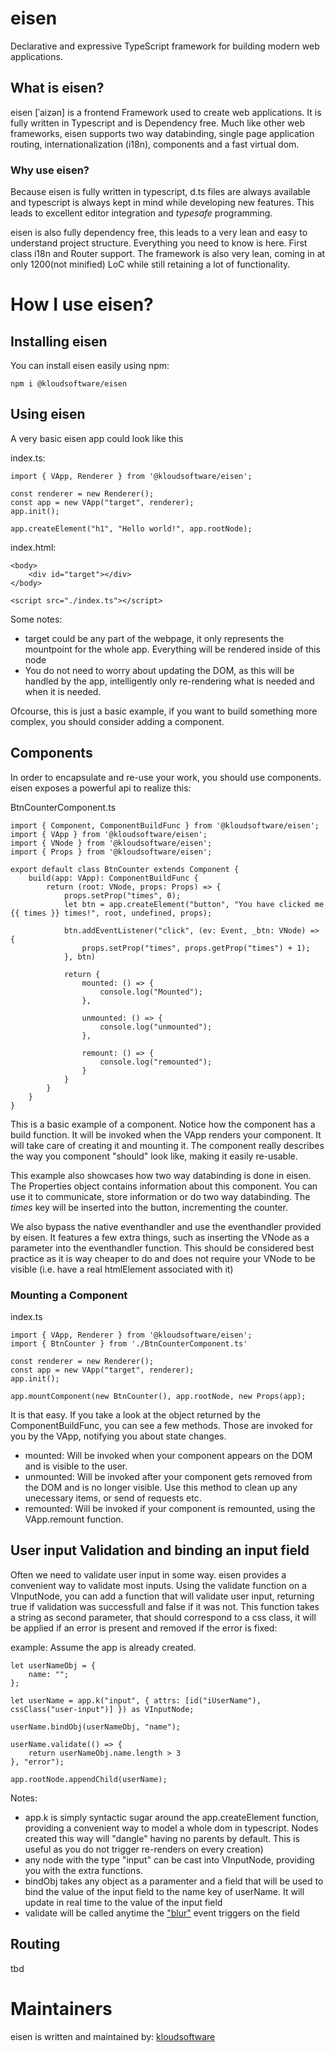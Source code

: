 # eisen

Declarative and expressive TypeScript framework for building modern web applications.

## What is eisen?

eisen [ˈaizən] is a frontend Framework used to create web applications. It is fully written in Typescript and is Dependency free.
Much like other web frameworks, eisen supports two way databinding, single page application routing, internationalization (i18n), components and a fast virtual dom.
 
### Why use eisen?
 
Because eisen is fully written in typescript, d.ts files are always available and typescript is always kept in mind while developing new features. This leads
to excellent editor integration and *typesafe* programming. 
 
eisen is also fully dependency free, this leads to a very lean and easy to understand project structure. Everything you need to know is here. First class i18n and Router support.
The framework is also very lean, coming in at only 1200(not minified) LoC while still retaining a lot of functionality.
    
# How I use eisen?

## Installing eisen
You can install eisen easily using npm:
```
npm i @kloudsoftware/eisen
```

## Using eisen

A very basic eisen app could look like this

index.ts:
```
import { VApp, Renderer } from '@kloudsoftware/eisen';

const renderer = new Renderer();
const app = new VApp("target", renderer);
app.init();

app.createElement("h1", "Hello world!", app.rootNode);
```

index.html:
```
<body>
    <div id="target"></div>
</body>

<script src="./index.ts"></script>
```

Some notes:
  * target could be any part of the webpage, it only represents the mountpoint for the whole app. Everything will be rendered inside of this node
  * You do not need to worry about updating the DOM, as this will be handled by the app, intelligently only re-rendering what is needed and when it is needed.

Ofcourse, this is just a basic example, if you want to build something more complex, you should consider adding a component.

## Components

In order to encapsulate and re-use your work, you should use components. eisen exposes a powerful api to realize this:

BtnCounterComponent.ts
```
import { Component, ComponentBuildFunc } from '@kloudsoftware/eisen';
import { VApp } from '@kloudsoftware/eisen';
import { VNode } from '@kloudsoftware/eisen';
import { Props } from '@kloudsoftware/eisen';

export default class BtnCounter extends Component {
    build(app: VApp): ComponentBuildFunc {
        return (root: VNode, props: Props) => {
            props.setProp("times", 0);
            let btn = app.createElement("button", "You have clicked me {{ times }} times!", root, undefined, props);

            btn.addEventListener("click", (ev: Event, _btn: VNode) => {
                props.setProp("times", props.getProp("times") + 1);
            }, btn)

            return {
                mounted: () => {
                    console.log("Mounted");
                },

                unmounted: () => {
                    console.log("unmounted");
                },

                remount: () => {
                    console.log("remounted");
                }
            }
        }
    }
}
```

This is a basic example of a component. Notice how the component has a build function. It will be invoked when the VApp renders your component.
It will take care of creating it and mounting it. The component really describes the way you component "should" look like, making it easily re-usable.

This example also showcases how two way databinding is done in eisen. The Properties object contains information about this component. You can use it to communicate, store information
or do two way databinding. The *times* key will be inserted into the button, incrementing the counter.

We also bypass the native eventhandler and use the eventhandler provided by eisen. It features a few extra things, such as inserting the VNode as a parameter into the eventhandler function. This should be considered best practice as it is way cheaper to do and does not require your VNode to be visible (i.e. have a real htmlElement associated with it)

### Mounting a Component

index.ts
```
import { VApp, Renderer } from '@kloudsoftware/eisen';
import { BtnCounter } from './BtnCounterComponent.ts'

const renderer = new Renderer();
const app = new VApp("target", renderer);
app.init();

app.mountComponent(new BtnCounter(), app.rootNode, new Props(app);
```

It is that easy. If you take a look at the object returned by the ComponentBuildFunc, you can see a few methods. Those are invoked for you by the VApp, notifying you about state changes.

  * mounted: Will be invoked when your component appears on the DOM and is visible to the user.  
  * unmounted: Will be invoked after your component gets removed from the DOM and is no longer visible. Use this method to clean up any unecessary items, or send of requests etc.
  * remounted: Will be invoked if your component is remounted, using the VApp.remount function.

## User input Validation and binding an input field

Often we need to validate user input in some way. eisen provides a convenient way to validate most inputs. Using the validate function on a VInputNode, you can add a function that will validate user input,
returning true if validation was successfull and false if it was not. This function takes a string as second parameter, that should correspond to a css class, it will be applied if an error is present and
removed if the error is fixed:


example: 
Assume the app is already created.

```
let userNameObj = {
    name: "";
};

let userName = app.k("input", { attrs: [id("iUserName"), cssClass("user-input")] }) as VInputNode;

userName.bindObj(userNameObj, "name");

userName.validate(() => {
    return userNameObj.name.length > 3
}, "error");

app.rootNode.appendChild(userName);
```



Notes: 
  * app.k is simply syntactic sugar around the app.createElement function, providing a convenient way to model a whole dom in typescript. Nodes created this way will "dangle" having no parents by default. This is useful as you do not trigger re-renders on every creation)
  * any node with the type "input" can be cast into VInputNode, providing you with the extra functions.
  * bindObj takes any object as a paramenter and a field that will be used to bind the value of the input field to the name key of userName. It will update in real time to the value of the input field
  * validate will be called anytime the ["blur"](https://developer.mozilla.org/en-US/docs/Web/API/Window/blur_event) event triggers on the field
    
## Routing

tbd

# Maintainers

eisen is written and maintained by: [kloudsoftware](https://github.com/orgs/kloudsoftware/people)
